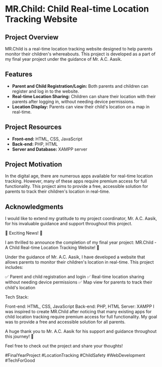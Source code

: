 # MR.Child: Child Real-time Location Tracking Website

## Project Overview
MR.Child is a real-time location tracking website designed to help parents monitor their children's whereabouts. This project is developed as a part of my final year project under the guidance of Mr. A.C. Aasik.

## Features
- **Parent and Child Registration/Login:** Both parents and children can register and log in to the website.
- **Real-time Location Sharing:** Children can share their location with their parents after logging in, without needing device permissions.
- **Location Display:** Parents can view their child's location on a map in real-time.

## Project Resources
- **Front-end:** HTML, CSS, JavaScript
- **Back-end:** PHP, HTML
- **Server and Database:** XAMPP server

## Project Motivation
In the digital age, there are numerous apps available for real-time location tracking. However, many of these apps require premium access for full functionality. This project aims to provide a free, accessible solution for parents to track their children's location in real-time.

## Acknowledgments
I would like to extend my gratitude to my project coordinator, Mr. A.C. Aasik, for his invaluable guidance and support throughout this project.




🚀 Exciting News! 🚀

I am thrilled to announce the completion of my final year project: MR.Child - A Child Real-time Location Tracking Website! 🎉

Under the guidance of Mr. A.C. Aasik, I have developed a website that allows parents to monitor their children's location in real-time. This project includes:

✅ Parent and child registration and login
✅ Real-time location sharing without needing device permissions
✅ Map view for parents to track their child's location

Tech Stack:

Front-end: HTML, CSS, JavaScript
Back-end: PHP, HTML
Server: XAMPP
I was inspired to create MR.Child after noticing that many existing apps for child location tracking require premium access for full functionality. My goal was to provide a free and accessible solution for all parents.

A huge thank you to Mr. A.C. Aasik for his support and guidance throughout this journey! 🙏

Feel free to check out the project and share your thoughts!

#FinalYearProject #LocationTracking #ChildSafety #WebDevelopment #TechForGood